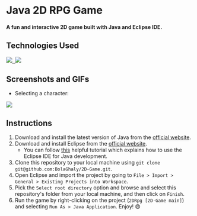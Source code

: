 # Java 2D RPG Game

#### A fun and interactive 2D game built with Java and Eclipse IDE.

## Technologies Used
<kbd> <a href="https://www.java.com/"> <img src="https://img.shields.io/badge/Java-E76F00?style=for-the-badge&logo=java&logoColor=white" /> </a> </kbd>
<kbd> <a href="https://www.eclipse.org/ide/"> <img src="https://img.shields.io/badge/Eclipse-4800C4?style=for-the-badge&logo=eclipse&logoColor=white" /> </a> </kbd>

## Screenshots and GIFs
- Selecting a character:
<img src="https://user-images.githubusercontent.com/59656591/209458853-468bca01-cd51-4709-aeb9-0ed48d1698f4.gif"/>


## Instructions
1. Download and install the latest version of Java from the [official website](https://www.java.com/en/download/).
2. Download and install Eclipse from the [official website](https://www.eclipse.org/downloads/).
   * You can follow [this](https://www.vogella.com/tutorials/Eclipse/article.html) helpful tutorial which explains how to use the Eclipse IDE for Java development.
3. Clone this repository to your local machine using `git clone git@github.com:BolaGhaly/2D-Game.git`.
4. Open Eclipse and import the project by going to `File > Import > General > Existing Projects into Workspace`.
5. Pick the `Select root directory` option and browse and select this repository's folder from your local machine, and then click on `Finish`.
6. Run the game by right-clicking on the project (`2DRpg [2D-Game main]`) and selecting `Run As > Java Application`. Enjoy! 😄
